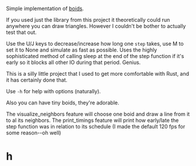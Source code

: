 

Simple implementation of [boids](https://en.wikipedia.org/wiki/Boids).


If you used just the library from this project it theoretically could run anywhere you can draw triangles. However I couldn't be bother to actually test that out.


Use the U/J keys to decrease/increase how long one `step` takes, use M to set it to None and simulate as fast as possible.
Uses the highly sophisticated method of calling sleep at the end of the step function if it's early so it blocks all other IO during that period. Genius.


This is a silly little project that I used to get more comfortable with Rust, and it has certainly done that.


Use `-h` for help with options (naturally).


Also you can have tiny boids, they're adorable.


The visualize_neighbors feature will choose one boid and draw a line from it to al its neighbors.
The print_timings feature will print how early/late the step function was in relation to its schedule (I made the default 120 fps for some reason--oh well)


# h


